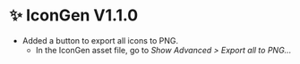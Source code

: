 ﻿---
date: 2024-08-19T10:00
unlisted: true
---

# ✨ IconGen V1.1.0

- Added a button to export all icons to PNG.
  - In the IconGen asset file, go to *Show Advanced > Export all to PNG...*
